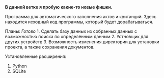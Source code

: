 **В данной ветке я пробую какие-то новые фишки.**

Программа для автоматического заполнения актов и квитанций.
Здесь находится исходный код программы, который будет дорабатываться.

Планы:
*Готово* 1. Сделать базу данных из собранных данных с возможностью поиска по определённым данным 
2. Устновщик для других устройств
3. Возможность изменения директории для установки проекта, а также сохранения документов.

Установленные расширения:
1. Python
2. SQLite